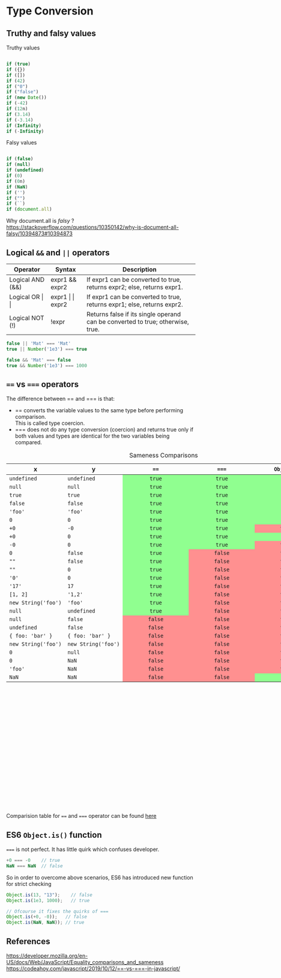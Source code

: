 # Type Conversion

## Truthy and falsy values

Truthy values  
```js

if (true)
if ({})
if ([])
if (42)
if ("0")
if ("false")
if (new Date())
if (-42)
if (12n)
if (3.14)
if (-3.14)
if (Infinity)
if (-Infinity)

```

Falsy values
```js

if (false)
if (null)
if (undefined)
if (0)
if (0n)
if (NaN)
if ('')
if ("")
if (``)
if (document.all)

```

Why document.all is *falsy* ?  
https://stackoverflow.com/questions/10350142/why-is-document-all-falsy/10394873#10394873

  

##  Logical `&&` and `||` operators

| Operator | Syntax | Description |
| --- | --- | --- |
| Logical AND (&&) | expr1 && expr2 | If expr1 can be converted to true, returns expr2; else, returns expr1. |
| Logical OR &#124; &#124; | expr1 &#124; &#124; expr2 | If expr1 can be converted to true, returns expr1; else, returns expr2. |
| Logical NOT (!) | !expr | Returns false if its single operand can be converted to true; otherwise, true. |

```js
false || 'Mat' === 'Mat'
true || Number('1e3') === true   

false && 'Mat' === false
true && Number('1e3') === 1000
```

  

## `==` vs `===` operators 

The difference between == and === is that:

* == converts the variable values to the same type before performing comparison.   
This is called type coercion.
* === does not do any type conversion (coercion) and returns true only if both values and types are identical for the two variables being compared.


<table class="standard-table" style="height: 944px; width: 892px;">
 <caption>Sameness Comparisons</caption>
 <thead>
  <tr>
   <th scope="col" style="text-align: center;">x</th>
   <th scope="col" style="text-align: center;">y</th>
   <th scope="col" style="width: 10em; text-align: center;"><code>==</code></th>
   <th scope="col" style="width: 10em; text-align: center;"><code>===</code></th>
   <th scope="col" style="width: 10em; text-align: center;"><code>Object.is</code></th>
  </tr>
 </thead>
 <tbody>
  <tr>
   <td><code>undefined</code></td>
   <td><code>undefined</code></td>
   <td style="background-color: rgb(144, 255, 144); text-align: center;"><code>true</code></td>
   <td style="background-color: rgb(144, 255, 144); text-align: center;"><code>true</code></td>
   <td style="background-color: rgb(144, 255, 144); text-align: center;"><code>true</code></td>
  </tr>
  <tr>
   <td><code>null</code></td>
   <td><code>null</code></td>
   <td style="background-color: rgb(144, 255, 144); text-align: center;"><code>true</code></td>
   <td style="background-color: rgb(144, 255, 144); text-align: center;"><code>true</code></td>
   <td style="background-color: rgb(144, 255, 144); text-align: center;"><code>true</code></td>
  </tr>
  <tr>
   <td><code>true</code></td>
   <td><code>true</code></td>
   <td style="background-color: rgb(144, 255, 144); text-align: center;"><code>true</code></td>
   <td style="background-color: rgb(144, 255, 144); text-align: center;"><code>true</code></td>
   <td style="background-color: rgb(144, 255, 144); text-align: center;"><code>true</code></td>
  </tr>
  <tr>
   <td><code>false</code></td>
   <td><code>false</code></td>
   <td style="background-color: rgb(144, 255, 144); text-align: center;"><code>true</code></td>
   <td style="background-color: rgb(144, 255, 144); text-align: center;"><code>true</code></td>
   <td style="background-color: rgb(144, 255, 144); text-align: center;"><code>true</code></td>
  </tr>
  <tr>
   <td><code>'foo'</code></td>
   <td><code>'foo'</code></td>
   <td style="background-color: rgb(144, 255, 144); text-align: center;"><code>true</code></td>
   <td style="background-color: rgb(144, 255, 144); text-align: center;"><code>true</code></td>
   <td style="background-color: rgb(144, 255, 144); text-align: center;"><code>true</code></td>
  </tr>
  <tr>
   <td><code>0</code></td>
   <td><code>0</code></td>
   <td style="background-color: rgb(144, 255, 144); text-align: center;"><code>true</code></td>
   <td style="background-color: rgb(144, 255, 144); text-align: center;"><code>true</code></td>
   <td style="background-color: rgb(144, 255, 144); text-align: center;"><code>true</code></td>
  </tr>
  <tr>
   <td><code>+0</code></td>
   <td><code>-0</code></td>
   <td style="background-color: rgb(144, 255, 144); text-align: center;"><code>true</code></td>
   <td style="background-color: rgb(144, 255, 144); text-align: center;"><code>true</code></td>
   <td style="background-color: rgb(255, 144, 144); text-align: center;"><code>false</code></td>
  </tr>
  <tr>
   <td><code>+0</code></td>
   <td><code>0</code></td>
   <td style="background-color: rgb(144, 255, 144); text-align: center;"><code>true</code></td>
   <td style="background-color: rgb(144, 255, 144); text-align: center;"><code>true</code></td>
   <td style="background-color: rgb(144, 255, 144); text-align: center;"><code>true</code></td>
  </tr>
  <tr>
   <td><code>-0</code></td>
   <td><code>0</code></td>
   <td style="background-color: rgb(144, 255, 144); text-align: center;"><code>true</code></td>
   <td style="background-color: rgb(144, 255, 144); text-align: center;"><code>true</code></td>
   <td style="background-color: rgb(255, 144, 144); text-align: center;"><code>false</code></td>
  </tr>
  <tr>
   <td><code>0</code></td>
   <td><code>false</code></td>
   <td style="background-color: rgb(144, 255, 144); text-align: center;"><code>true</code></td>
   <td style="background-color: rgb(255, 144, 144); text-align: center;"><code>false</code></td>
   <td style="background-color: rgb(255, 144, 144); text-align: center;"><code>false</code></td>
  </tr>
  <tr>
   <td><code>""</code></td>
   <td><code>false</code></td>
   <td style="background-color: rgb(144, 255, 144); text-align: center;"><code>true</code></td>
   <td style="background-color: rgb(255, 144, 144); text-align: center;"><code>false</code></td>
   <td style="background-color: rgb(255, 144, 144); text-align: center;"><code>false</code></td>
  </tr>
  <tr>
   <td><code>""</code></td>
   <td><code>0</code></td>
   <td style="background-color: rgb(144, 255, 144); text-align: center;"><code>true</code></td>
   <td style="background-color: rgb(255, 144, 144); text-align: center;"><code>false</code></td>
   <td style="background-color: rgb(255, 144, 144); text-align: center;"><code>false</code></td>
  </tr>
  <tr>
   <td><code>'0'</code></td>
   <td><code>0</code></td>
   <td style="background-color: rgb(144, 255, 144); text-align: center;"><code>true</code></td>
   <td style="background-color: rgb(255, 144, 144); text-align: center;"><code>false</code></td>
   <td style="background-color: rgb(255, 144, 144); text-align: center;"><code>false</code></td>
  </tr>
  <tr>
   <td><code>'17'</code></td>
   <td><code>17</code></td>
   <td style="background-color: rgb(144, 255, 144); text-align: center;"><code>true</code></td>
   <td style="background-color: rgb(255, 144, 144); text-align: center;"><code>false</code></td>
   <td style="background-color: rgb(255, 144, 144); text-align: center;"><code>false</code></td>
  </tr>
  <tr>
   <td><code>[1, 2]</code></td>
   <td><code>'1,2'</code></td>
   <td style="background-color: rgb(144, 255, 144); text-align: center;"><code>true</code></td>
   <td style="background-color: rgb(255, 144, 144); text-align: center;"><code>false</code></td>
   <td style="background-color: rgb(255, 144, 144); text-align: center;"><code>false</code></td>
  </tr>
  <tr>
   <td><code>new String('foo')</code></td>
   <td><code>'foo'</code></td>
   <td style="background-color: rgb(144, 255, 144); text-align: center;"><code>true</code></td>
   <td style="background-color: rgb(255, 144, 144); text-align: center;"><code>false</code></td>
   <td style="background-color: rgb(255, 144, 144); text-align: center;"><code>false</code></td>
  </tr>
  <tr>
   <td><code>null</code></td>
   <td><code>undefined</code></td>
   <td style="background-color: rgb(144, 255, 144); text-align: center;"><code>true</code></td>
   <td style="background-color: rgb(255, 144, 144); text-align: center;"><code>false</code></td>
   <td style="background-color: rgb(255, 144, 144); text-align: center;"><code>false</code></td>
  </tr>
  <tr>
   <td><code>null</code></td>
   <td><code>false</code></td>
   <td style="background-color: rgb(255, 144, 144); text-align: center;"><code>false</code></td>
   <td style="background-color: rgb(255, 144, 144); text-align: center;"><code>false</code></td>
   <td style="background-color: rgb(255, 144, 144); text-align: center;"><code>false</code></td>
  </tr>
  <tr>
   <td><code>undefined</code></td>
   <td><code>false</code></td>
   <td style="background-color: rgb(255, 144, 144); text-align: center;"><code>false</code></td>
   <td style="background-color: rgb(255, 144, 144); text-align: center;"><code>false</code></td>
   <td style="background-color: rgb(255, 144, 144); text-align: center;"><code>false</code></td>
  </tr>
  <tr>
   <td><code>{ foo: 'bar' }</code></td>
   <td><code>{ foo: 'bar' }</code></td>
   <td style="background-color: rgb(255, 144, 144); text-align: center;"><code>false</code></td>
   <td style="background-color: rgb(255, 144, 144); text-align: center;"><code>false</code></td>
   <td style="background-color: rgb(255, 144, 144); text-align: center;"><code>false</code></td>
  </tr>
  <tr>
   <td><code>new String('foo')</code></td>
   <td><code>new String('foo')</code></td>
   <td style="background-color: rgb(255, 144, 144); text-align: center;"><code>false</code></td>
   <td style="background-color: rgb(255, 144, 144); text-align: center;"><code>false</code></td>
   <td style="background-color: rgb(255, 144, 144); text-align: center;"><code>false</code></td>
  </tr>
  <tr>
   <td><code>0</code></td>
   <td><code>null</code></td>
   <td style="background-color: rgb(255, 144, 144); text-align: center;"><code>false</code></td>
   <td style="background-color: rgb(255, 144, 144); text-align: center;"><code>false</code></td>
   <td style="background-color: rgb(255, 144, 144); text-align: center;"><code>false</code></td>
  </tr>
  <tr>
   <td><code>0</code></td>
   <td><code>NaN</code></td>
   <td style="background-color: rgb(255, 144, 144); text-align: center;"><code>false</code></td>
   <td style="background-color: rgb(255, 144, 144); text-align: center;"><code>false</code></td>
   <td style="background-color: rgb(255, 144, 144); text-align: center;"><code>false</code></td>
  </tr>
  <tr>
   <td><code>'foo'</code></td>
   <td><code>NaN</code></td>
   <td style="background-color: rgb(255, 144, 144); text-align: center;"><code>false</code></td>
   <td style="background-color: rgb(255, 144, 144); text-align: center;"><code>false</code></td>
   <td style="background-color: rgb(255, 144, 144); text-align: center;"><code>false</code></td>
  </tr>
  <tr>
   <td><code>NaN</code></td>
   <td><code>NaN</code></td>
   <td style="background-color: rgb(255, 144, 144); text-align: center;"><code>false</code></td>
   <td style="background-color: rgb(255, 144, 144); text-align: center;"><code>false</code></td>
   <td style="background-color: rgb(144, 255, 144); text-align: center;"><code>true</code></td>
  </tr>
 </tbody>
</table>


Comparision table for `==` and `===` operator can be found [here][js_equality_table] 

  
  
## ES6 `Object.is()` function 

`===` is not perfect. It has little quirk which confuses developer. 

```js
+0 === -0    // true 
NaN === NaN  // false
```

So in order to overcome above scenarios, ES6 has introduced new function for strict checking  

```js
Object.is(13, "13");    // false
Object.is(1e3, 1000);   // true

// Ofcourse it fixes the quirks of ===
Object.is(+0, -0));   // false
Object.is(NaN, NaN)); // true
```

## References

https://developer.mozilla.org/en-US/docs/Web/JavaScript/Equality_comparisons_and_sameness
https://codeahoy.com/javascript/2019/10/12/==-vs-===-in-javascript/



[js_equality_table]: https://dorey.github.io/JavaScript-Equality-Table/